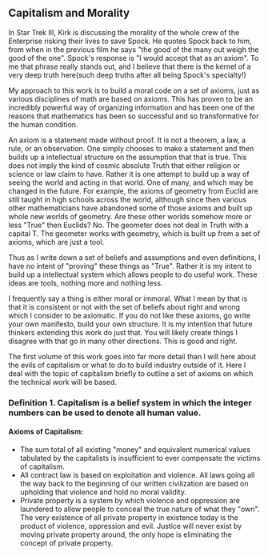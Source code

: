 ## Capitalism and Morality

In Star Trek III, Kirk is discussing the morality of the whole crew of the Enterprise risking their lives to save Spock.  He quotes Spock back to him, from when in the previous film he says "the good of the many out weigh the good of the one".  Spock's response is "I would accept that as an axiom".  To me that phrase really stands out, and I believe that there is the kernel of a very deep truth here(such deep truths after all being Spock's specialty!)

My approach to this work is to build a moral code on a set of axioms, just as various disciplines of math are based on axioms.  This has proven to be an incredibly powerful way of organizing information and has been one of the reasons that mathematics has been so successful and so transformative for the human condition.   

An axiom is a statement made without proof.  It is not a theorem, a law, a rule, or an observation.  One simply chooses to make a statement and then builds up a intellectual structure on the assumption that that is true.  This does not imply the kind of cosmic absolute Truth that either religion or science or law claim to have.  Rather it is one attempt to build up a way of seeing the world and acting in that world. One of many, and which may be changed in the future.  For example, the axioms of geometry from Euclid are still taught in high schools across the world, although since then various other mathematicians have abandoned some of those axioms and built up whole new worlds of geometry.  Are these other worlds somehow more or less "True" then Euclids?  No. The geometer does not deal in Truth with a capital T.  The geometer works with geometry, which is built up from a set of axioms, which are just a tool.  

Thus as I write down a set of beliefs and assumptions and even definitions, I have no intent of "proving" these things as "True".  Rather it is my intent to build up a intellectual system which allows people to do useful work.  These ideas are tools, nothing more and nothing less. 

I frequently say a thing is either moral or immoral.  What I mean by that is that it is consistent or not with the set of beliefs about right and wrong which I consider to be axiomatic.  If you do not like these axioms, go write your own manifesto, build your own structure.  It is my intention that future thinkers extending this work do just that.  You will likely create things I disagree with that go in many other directions.  This is good and right. 

The first volume of this work goes into far more detail than I will here about the evils of capitalism or what to do to build industry outside of it.  Here I deal with the topic of capitalism briefly to outline a set of axioms on which the technical work will be based. 

### Definition 1. Capitalism is a belief system in which the integer numbers can be used to denote all human value.  

#### Axioms of Capitalism:

* The sum total of all existing "money" and equivalent numerical values tabulated by the capitalists is insufficient to ever compensate the victims of capitalism.  
* All contract law is based on exploitation and violence.  All laws going all the way  back to the beginning of our written civilization are based on upholding that violence and hold no moral validity.
* Private property is a system by which violence and oppression are laundered to allow people to conceal the true nature of what they "own".  The very existence of all private property in existence today is the product of violence, oppression and evil.  Justice will never exist by moving private property around, the only hope is eliminating the concept of private property.  

